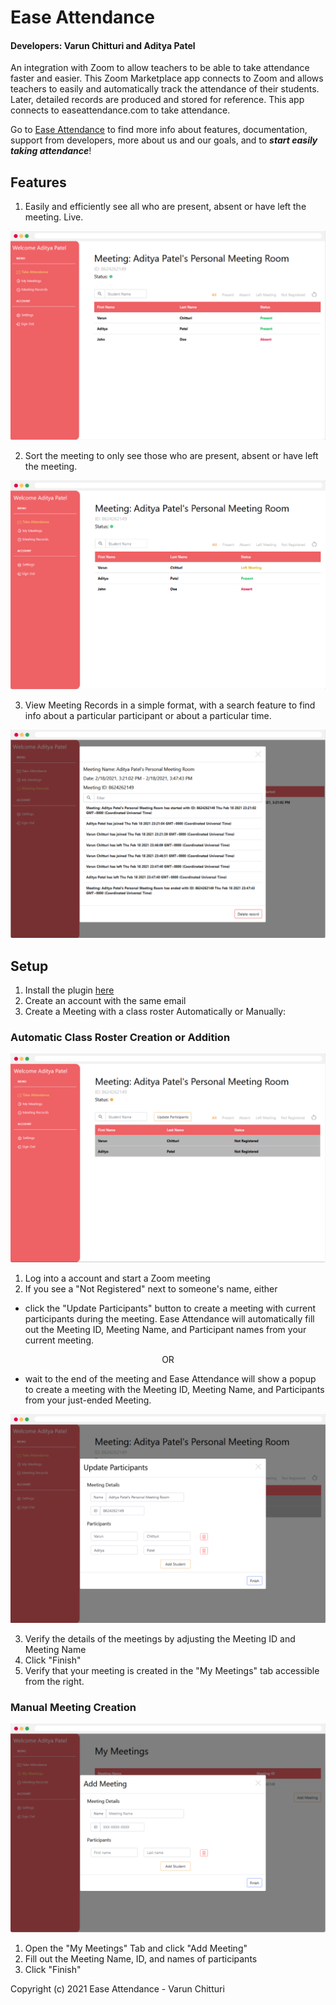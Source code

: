 
# Ease Attendance

#### Developers: Varun Chitturi and Aditya Patel

An integration with Zoom to allow teachers to be able to take attendance faster and easier. This Zoom Marketplace app connects to Zoom and allows teachers to easily and automatically track the attendance of their students. Later, detailed records are produced and stored for reference. This app connects to easeattendance.com to take attendance.

Go to [Ease Attendance](https://www.easeattendance.com/) to find more info about features, documentation, support from developers, more about us and our goals, and to ***start easily taking attendance***!

## Features

1. Easily and efficiently see all who are present, absent or have left the meeting. Live.

![](Images/InMeeting.png)

2. Sort the meeting to only see those who are present, absent or have left the meeting.

![](Images/LeftMeetingDemo.png)

3. View Meeting Records in a simple format, with a search feature to find info about a particular participant or about a particular time.

![](Images/MeetingRecords.png)

## Setup

1. Install the plugin [here](https://zoom.us/oauth/authorize?response_type=code&client_id=jr7r46eTRvyF0CPmGFBGGA&redirect_uri=https://www.easeattendance.com/authorize)
2. Create an account with the same email 
3. Create a Meeting with a class roster Automatically or Manually:

### Automatic Class Roster Creation or Addition

![](Images/UnregisteredMeetingAutomatic.png)

1. Log into a account and start a Zoom meeting
2. If you see a "Not Registered" next to someone's name, either 
* click the "Update Participants" button to create a meeting with current participants during the meeting. Ease Attendance will automatically fill out the Meeting ID, Meeting Name, and Participant names from your current meeting.

<p align="center">
OR
</p>

* wait to the end of the meeting and Ease Attendance will show a popup to create a meeting with the Meeting ID, Meeting Name, and Participants from your just-ended Meeting.

![](Images/AutomaticAddMeeting.png)

3. Verify the details of the meetings by adjusting the Meeting ID and Meeting Name
4. Click "Finish"
5. Verify that your meeting is created in the "My Meetings" tab accessible from the right.

### Manual Meeting Creation

![](Images/AddMeeting.png)
1. Open the "My Meetings" Tab and click "Add Meeting"
2. Fill out the Meeting Name, ID, and names of participants
3. Click "Finish"



Copyright (c) 2021 Ease Attendance - Varun Chitturi
